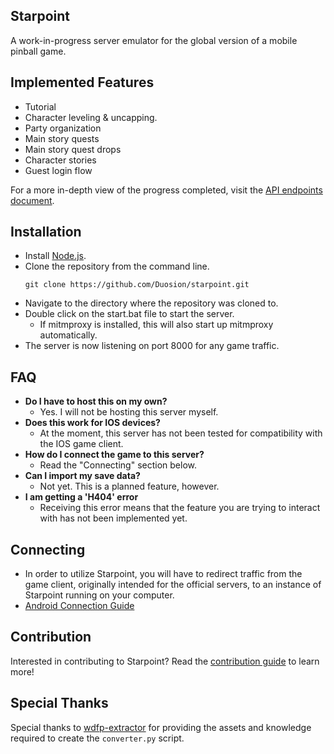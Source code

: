 ## Starpoint
A work-in-progress server emulator for the global version of a mobile pinball game.

## Implemented Features
* Tutorial
* Character leveling & uncapping.
* Party organization
* Main story quests
* Main story quest drops
* Character stories
* Guest login flow

For a more in-depth view of the progress completed, visit the [API endpoints document](/docs/api-endpoints.md).

## Installation
- Install [Node.js](https://nodejs.org/en/download/package-manager).
- Clone the repository from the command line.
  ```
  git clone https://github.com/Duosion/starpoint.git
  ```
- Navigate to the directory where the repository was cloned to.
- Double click on the start.bat file to start the server.
  - If mitmproxy is installed, this will also start up mitmproxy automatically.
- The server is now listening on port 8000 for any game traffic.

## FAQ
- **Do I have to host this on my own?**
  - Yes. I will not be hosting this server myself.
- **Does this work for IOS devices?**
  - At the moment, this server has not been tested for compatibility with the IOS game client.
- **How do I connect the game to this server?**
  - Read the "Connecting" section below.
- **Can I import my save data?**
  - Not yet. This is a planned feature, however.
- **I am getting a 'H404' error**
  - Receiving this error means that the feature you are trying to interact with has not been implemented yet.

## Connecting
- In order to utilize Starpoint, you will have to redirect traffic from the game client, originally intended for the official servers, to an instance of Starpoint running on your computer.
- [Android Connection Guide](/docs/connecting-android.md)

## Contribution
Interested in contributing to Starpoint? Read the [contribution guide](/docs/contributing.md) to learn more!

## Special Thanks
Special thanks to [wdfp-extractor](https://github.com/ScripterSugar/wdfp-extractor) for providing the assets and knowledge required to create the ``converter.py`` script.